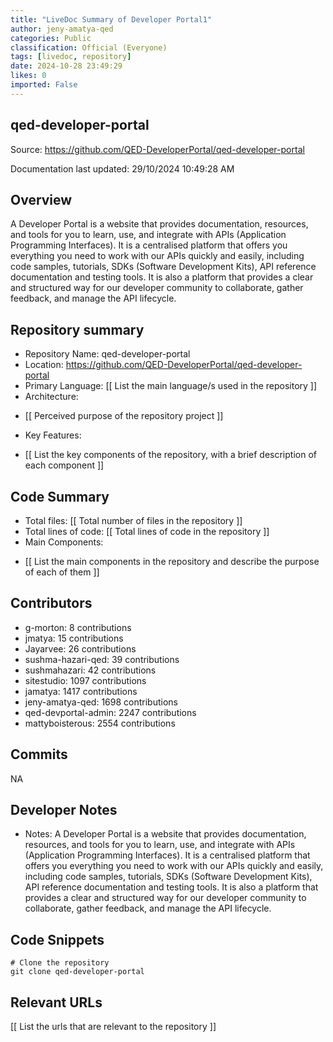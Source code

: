 ```yaml
---
title: "LiveDoc Summary of Developer Portal1"
author: jeny-amatya-qed
categories: Public
classification: Official (Everyone)
tags: [livedoc, repository]
date: 2024-10-28 23:49:29
likes: 0
imported: False 
---
```



## qed-developer-portal

Source: https://github.com/QED-DeveloperPortal/qed-developer-portal

Documentation last updated: 29/10/2024 10:49:28 AM

## Overview
A Developer Portal is a website that provides documentation, resources, and tools for you to learn, use, and integrate with APIs (Application Programming Interfaces). It is a centralised platform that offers you everything you need to work with our APIs quickly and easily, including code samples, tutorials, SDKs (Software Development Kits), API reference documentation and testing tools. It is also a platform that provides a clear and structured way for our developer community to collaborate, gather feedback, and manage the API lifecycle.

## Repository summary
* Repository Name: qed-developer-portal
* Location: https://github.com/QED-DeveloperPortal/qed-developer-portal
* Primary Language: [[ List the main language/s used in the repository ]]
* Architecture:
- [[ Perceived purpose of the repository project ]]
* Key Features:
- [[ List the key components of the repository, with a brief description of each component ]]

## Code Summary
* Total files: [[ Total number of files in the repository ]]
* Total lines of code: [[ Total lines of code in the repository ]]
* Main Components:
- [[ List the main components in the repository and describe the purpose of each of them ]]

## Contributors
- g-morton: 8 contributions
- jmatya: 15 contributions
- Jayarvee: 26 contributions
- sushma-hazari-qed: 39 contributions
- sushmahazari: 42 contributions
- sitestudio: 1097 contributions
- jamatya: 1417 contributions
- jeny-amatya-qed: 1698 contributions
- qed-devportal-admin: 2247 contributions
- mattyboisterous: 2554 contributions


## Commits
NA

## Developer Notes
- Notes: A Developer Portal is a website that provides documentation, resources, and tools for you to learn, use, and integrate with APIs (Application Programming Interfaces). It is a centralised platform that offers you everything you need to work with our APIs quickly and easily, including code samples, tutorials, SDKs (Software Development Kits), API reference documentation and testing tools. It is also a platform that provides a clear and structured way for our developer community to collaborate, gather feedback, and manage the API lifecycle.

## Code Snippets
```
# Clone the repository
git clone qed-developer-portal

```
## Relevant URLs
[[ List the urls that are relevant to the repository ]]

